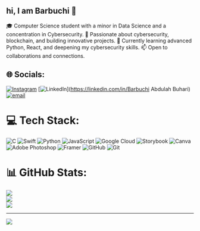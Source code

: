 ## hi, I am Barbuchi 💝

 🎓 Computer Science student with a minor in Data Science and a concentration in Cybersecurity.
 🔐 Passionate about cybersecurity, blockchain, and building innovative projects.
 🌱 Currently learning advanced Python, React, and deepening my cybersecurity skills.
 📫 Open to collaborations and connections.


## 🌐 Socials:
[![Instagram](https://img.shields.io/badge/Instagram-%23E4405F.svg?logo=Instagram&logoColor=white)](https://instagram.com/Barbuchiabba22) [![LinkedIn](https://img.shields.io/badge/LinkedIn-%230077B5.svg?logo=linkedin&logoColor=white)](https://linkedin.com/in/Barbuchi Abdulah Buhari) [![email](https://img.shields.io/badge/Email-D14836?logo=gmail&logoColor=white)](mailto:barbuchiabba22@gmail.com) 

# 💻 Tech Stack:
![C](https://img.shields.io/badge/c-%2300599C.svg?style=for-the-badge&logo=c&logoColor=white) ![Swift](https://img.shields.io/badge/swift-F54A2A?style=for-the-badge&logo=swift&logoColor=white) ![Python](https://img.shields.io/badge/python-3670A0?style=for-the-badge&logo=python&logoColor=ffdd54) ![JavaScript](https://img.shields.io/badge/javascript-%23323330.svg?style=for-the-badge&logo=javascript&logoColor=%23F7DF1E) ![Google Cloud](https://img.shields.io/badge/GoogleCloud-%234285F4.svg?style=for-the-badge&logo=google-cloud&logoColor=white) ![Storybook](https://img.shields.io/badge/-Storybook-FF4785?style=for-the-badge&logo=storybook&logoColor=white) ![Canva](https://img.shields.io/badge/Canva-%2300C4CC.svg?style=for-the-badge&logo=Canva&logoColor=white) ![Adobe Photoshop](https://img.shields.io/badge/adobe%20photoshop-%2331A8FF.svg?style=for-the-badge&logo=adobe%20photoshop&logoColor=white) ![Framer](https://img.shields.io/badge/Framer-black?style=for-the-badge&logo=framer&logoColor=blue) ![GitHub](https://img.shields.io/badge/github-%23121011.svg?style=for-the-badge&logo=github&logoColor=white) ![Git](https://img.shields.io/badge/git-%23F05033.svg?style=for-the-badge&logo=git&logoColor=white)
# 📊 GitHub Stats:
![](https://github-readme-stats.vercel.app/api?username=Barbuchiabba&theme=merko&hide_border=false&include_all_commits=false&count_private=false)<br/>
![](https://nirzak-streak-stats.vercel.app/?user=Barbuchiabba&theme=merko&hide_border=false)<br/>
![](https://github-readme-stats.vercel.app/api/top-langs/?username=Barbuchiabba&theme=merko&hide_border=false&include_all_commits=false&count_private=false&layout=compact)

---
[![](https://visitcount.itsvg.in/api?id=Barbuchiabba&icon=0&color=0)](https://visitcount.itsvg.in)

<!-- Proudly created with GPRM ( https://gprm.itsvg.in ) -->
